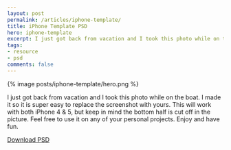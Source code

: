 ```yaml
---
layout: post
permalink: /articles/iphone-template/
title: iPhone Template PSD
hero: iphone-template
excerpt: I just got back from vacation and I took this photo while on the boat. I made it so it is supper easy to replace the screenshot with yours.
tags:
- resource
- psd
comments: false
---
```


<div class="hero">{% image posts/iphone-template/hero.png %}</div>

<p>I just got back from vacation and I took this photo while on the boat. I made it so it is super easy to replace the screenshot with yours. This will work with both iPhone 4 &amp; 5, but keep in mind the bottom half is cut off in the picture. Feel free to use it on any of your personal projects. Enjoy and have fun.</p>
<a href="/assets/posts/iphone-template/iphonetemplate.psd.zip" class="btn">Download PSD</a>
